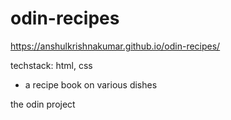 # odin-recipes

https://anshulkrishnakumar.github.io/odin-recipes/

techstack: html, css

- a recipe book on various dishes

the odin project
